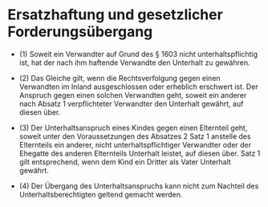# Ersatzhaftung und gesetzlicher Forderungsübergang

- (1) Soweit ein Verwandter auf Grund des § 1603 nicht unterhaltspflichtig ist, hat der nach ihm haftende Verwandte den Unterhalt zu gewähren.

- (2) Das Gleiche gilt, wenn die Rechtsverfolgung gegen einen Verwandten im Inland ausgeschlossen oder erheblich erschwert ist. Der Anspruch gegen einen solchen Verwandten geht, soweit ein anderer nach Absatz 1 verpflichteter Verwandter den Unterhalt gewährt, auf diesen über.

- (3) Der Unterhaltsanspruch eines Kindes gegen einen Elternteil geht, soweit unter den Voraussetzungen des Absatzes 2 Satz 1 anstelle des Elternteils ein anderer, nicht unterhaltspflichtiger Verwandter oder der Ehegatte des anderen Elternteils Unterhalt leistet, auf diesen über. Satz 1 gilt entsprechend, wenn dem Kind ein Dritter als Vater Unterhalt gewährt.

- (4) Der Übergang des Unterhaltsanspruchs kann nicht zum Nachteil des Unterhaltsberechtigten geltend gemacht werden.

